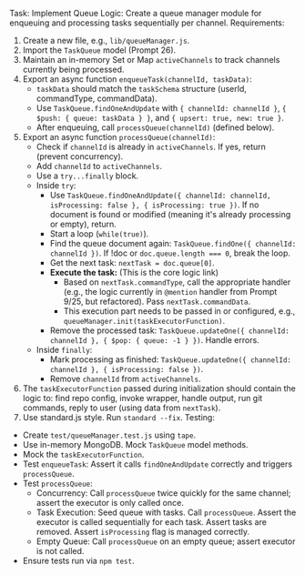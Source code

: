 Task: Implement Queue Logic: Create a queue manager module for enqueuing and processing tasks sequentially per channel.
Requirements:
1.  Create a new file, e.g., `lib/queueManager.js`.
2.  Import the `TaskQueue` model (Prompt 26).
3.  Maintain an in-memory Set or Map `activeChannels` to track channels currently being processed.
4.  Export an async function `enqueueTask(channelId, taskData)`:
    -   `taskData` should match the `taskSchema` structure (userId, commandType, commandData).
    -   Use `TaskQueue.findOneAndUpdate` with `{ channelId: channelId }`, `{ $push: { queue: taskData } }`, and `{ upsert: true, new: true }`.
    -   After enqueuing, call `processQueue(channelId)` (defined below).
5.  Export an async function `processQueue(channelId)`:
    -   Check if `channelId` is already in `activeChannels`. If yes, return (prevent concurrency).
    -   Add `channelId` to `activeChannels`.
    -   Use a `try...finally` block.
    -   Inside `try`:
        -   Use `TaskQueue.findOneAndUpdate({ channelId: channelId, isProcessing: false }, { isProcessing: true })`. If no document is found or modified (meaning it's already processing or empty), return.
        -   Start a loop (`while(true)`).
        -   Find the queue document again: `TaskQueue.findOne({ channelId: channelId })`. If !doc or `doc.queue.length === 0`, break the loop.
        -   Get the next task: `nextTask = doc.queue[0]`.
        -   **Execute the task:** (This is the core logic link)
            -   Based on `nextTask.commandType`, call the appropriate handler (e.g., the logic currently in `@mention` handler from Prompt 9/25, but refactored). Pass `nextTask.commandData`.
            -   This execution part needs to be passed in or configured, e.g., `queueManager.init(taskExecutorFunction)`.
        -   Remove the processed task: `TaskQueue.updateOne({ channelId: channelId }, { $pop: { queue: -1 } })`. Handle errors.
    -   Inside `finally`:
        -   Mark processing as finished: `TaskQueue.updateOne({ channelId: channelId }, { isProcessing: false })`.
        -   Remove `channelId` from `activeChannels`.
6.  The `taskExecutorFunction` passed during initialization should contain the logic to: find repo config, invoke wrapper, handle output, run git commands, reply to user (using data from `nextTask`).
7.  Use standard.js style. Run `standard --fix`.
Testing:
-   Create `test/queueManager.test.js` using `tape`.
-   Use in-memory MongoDB. Mock `TaskQueue` model methods.
-   Mock the `taskExecutorFunction`.
-   Test `enqueueTask`: Assert it calls `findOneAndUpdate` correctly and triggers `processQueue`.
-   Test `processQueue`:
    -   Concurrency: Call `processQueue` twice quickly for the same channel; assert the executor is only called once.
    -   Task Execution: Seed queue with tasks. Call `processQueue`. Assert the executor is called sequentially for each task. Assert tasks are removed. Assert `isProcessing` flag is managed correctly.
    -   Empty Queue: Call `processQueue` on an empty queue; assert executor is not called.
-   Ensure tests run via `npm test`. 